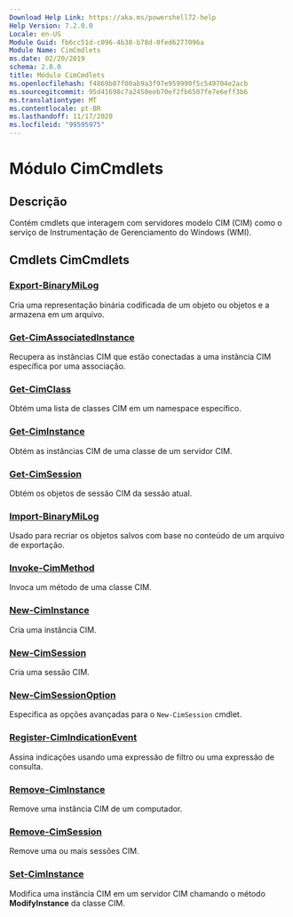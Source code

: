 ```yaml
---
Download Help Link: https://aka.ms/powershell72-help
Help Version: 7.2.0.0
Locale: en-US
Module Guid: fb6cc51d-c096-4b38-b78d-0fed6277096a
Module Name: CimCmdlets
ms.date: 02/20/2019
schema: 2.0.0
title: Módulo CimCmdlets
ms.openlocfilehash: f4869b07f00ab9a3f97e959990f5c549704e2acb
ms.sourcegitcommit: 95d41698c7a2450eeb70ef2fb6507fe7e6eff3b6
ms.translationtype: MT
ms.contentlocale: pt-BR
ms.lasthandoff: 11/17/2020
ms.locfileid: "99595975"
---
```

# Módulo CimCmdlets

## Descrição

Contém cmdlets que interagem com servidores modelo CIM (CIM) como o serviço de Instrumentação de Gerenciamento do Windows (WMI).

## Cmdlets CimCmdlets

### [Export-BinaryMiLog](Export-BinaryMiLog.md)
Cria uma representação binária codificada de um objeto ou objetos e a armazena em um arquivo.

### [Get-CimAssociatedInstance](Get-CimAssociatedInstance.md)
Recupera as instâncias CIM que estão conectadas a uma instância CIM específica por uma associação.

### [Get-CimClass](Get-CimClass.md)
Obtém uma lista de classes CIM em um namespace específico.

### [Get-CimInstance](Get-CimInstance.md)
Obtém as instâncias CIM de uma classe de um servidor CIM.

### [Get-CimSession](Get-CimSession.md)
Obtém os objetos de sessão CIM da sessão atual.

### [Import-BinaryMiLog](Import-BinaryMiLog.md)
Usado para recriar os objetos salvos com base no conteúdo de um arquivo de exportação.

### [Invoke-CimMethod](Invoke-CimMethod.md)
Invoca um método de uma classe CIM.

### [New-CimInstance](New-CimInstance.md)
Cria uma instância CIM.

### [New-CimSession](New-CimSession.md)
Cria uma sessão CIM.

### [New-CimSessionOption](New-CimSessionOption.md)
Especifica as opções avançadas para o `New-CimSession` cmdlet.

### [Register-CimIndicationEvent](Register-CimIndicationEvent.md)
Assina indicações usando uma expressão de filtro ou uma expressão de consulta.

### [Remove-CimInstance](Remove-CimInstance.md)
Remove uma instância CIM de um computador.

### [Remove-CimSession](Remove-CimSession.md)
Remove uma ou mais sessões CIM.

### [Set-CimInstance](Set-CimInstance.md)
Modifica uma instância CIM em um servidor CIM chamando o método **ModifyInstance** da classe CIM.

